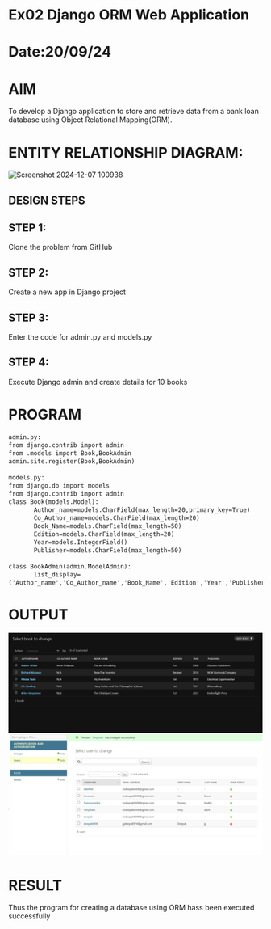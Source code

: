 # Ex02 Django ORM Web Application
# Date:20/09/24
# AIM
To develop a Django application to store and retrieve data from a bank loan database using Object Relational Mapping(ORM).

# ENTITY RELATIONSHIP DIAGRAM:
![Screenshot 2024-12-07 100938](https://github.com/user-attachments/assets/87310812-0189-46ed-bea9-f9801e96c305)

## DESIGN STEPS
## STEP 1:
Clone the problem from GitHub

## STEP 2:
Create a new app in Django project

## STEP 3:
Enter the code for admin.py and models.py

## STEP 4:
Execute Django admin and create details for 10 books

# PROGRAM

~~~
admin.py:
from django.contrib import admin
from .models import Book,BookAdmin
admin.site.register(Book,BookAdmin)

models.py:
from django.db import models
from django.contrib import admin
class Book(models.Model): 
       Author_name=models.CharField(max_length=20,primary_key=True)
       Co_Author_name=models.CharField(max_length=20)
       Book_Name=models.CharField(max_length=50)
       Edition=models.CharField(max_length=20)
       Year=models.IntegerField()
       Publisher=models.CharField(max_length=50)

class BookAdmin(admin.ModelAdmin):
       list_display=('Author_name','Co_Author_name','Book_Name','Edition','Year','Publisher')

~~~
# OUTPUT
![alt text](<Screenshot 2024-12-04 141914.png>)
![alt text](<Screenshot 2024-12-05 201657.png>)



# RESULT
Thus the program for creating a database using ORM hass been executed successfully
